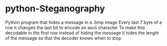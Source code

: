 # python-Steganography

Python program that hides a message in a .bmp image
Every last 7 byte of a row it changes the last bit to encode an ascii character
To make this decodable in the first row instead of hiding the message it hides the lenght of the message so that the decoder knows when to stop
